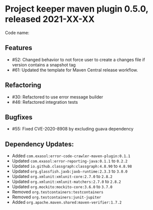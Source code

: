 # Project keeper maven plugin 0.5.0, released 2021-XX-XX

Code name:

## Features

* #52: Changed behavior to not force user to create a changes file if version contains a snapshot tag
* #61: Updated the template for Maven Central release workflow.

## Refactoring

* #30: Refactored to use error message builder
* #46: Refactored integration tests

## Bugfixes

* #55: Fixed CVE-2020-8908 by excluding guava dependency

## Dependency Updates:

* Added `com.exasol:error-code-crawler-maven-plugin:0.1.1`
* Updated `com.exasol:error-reporting-java:0.1.1` to `0.2.2`
* Updated `io.github.classgraph:classgraph:4.8.90` to `4.8.98`
* Updated `org.glassfish.jaxb:jaxb-runtime:2.3.3` to `3.0.0`
* Updated `org.xmlunit:xmlunit-core:2.7.0` to `2.8.2`
* Updated `org.xmlunit:xmlunit-matchers:2.7.0` to `2.8.2`
* Updated `org.mockito:mockito-core:3.6.0` to `3.7.0`
* Removed `org.testcontainers:testcontainers`
* Removed `org.testcontainers:junit-jupiter`
* Added `org.apache.maven.shared:maven-verifier:1.7.2`
